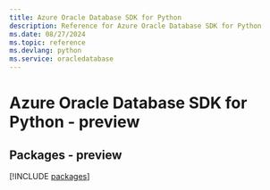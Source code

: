 ```yaml
---
title: Azure Oracle Database SDK for Python
description: Reference for Azure Oracle Database SDK for Python
ms.date: 08/27/2024
ms.topic: reference
ms.devlang: python
ms.service: oracledatabase
---
```

# Azure Oracle Database SDK for Python - preview
## Packages - preview
[!INCLUDE [packages](oracle-database-index.md)]